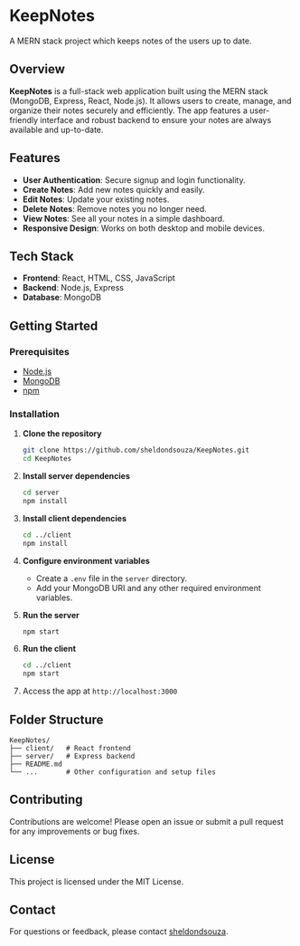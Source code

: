 # KeepNotes

A MERN stack project which keeps notes of the users up to date.

## Overview

**KeepNotes** is a full-stack web application built using the MERN stack (MongoDB, Express, React, Node.js). It allows users to create, manage, and organize their notes securely and efficiently. The app features a user-friendly interface and robust backend to ensure your notes are always available and up-to-date.

## Features

- **User Authentication**: Secure signup and login functionality.
- **Create Notes**: Add new notes quickly and easily.
- **Edit Notes**: Update your existing notes.
- **Delete Notes**: Remove notes you no longer need.
- **View Notes**: See all your notes in a simple dashboard.
- **Responsive Design**: Works on both desktop and mobile devices.

## Tech Stack

- **Frontend**: React, HTML, CSS, JavaScript
- **Backend**: Node.js, Express
- **Database**: MongoDB

## Getting Started

### Prerequisites

- [Node.js](https://nodejs.org/)
- [MongoDB](https://www.mongodb.com/)
- [npm](https://www.npmjs.com/)

### Installation

1. **Clone the repository**
   ```bash
   git clone https://github.com/sheldondsouza/KeepNotes.git
   cd KeepNotes
   ```

2. **Install server dependencies**
   ```bash
   cd server
   npm install
   ```

3. **Install client dependencies**
   ```bash
   cd ../client
   npm install
   ```

4. **Configure environment variables**
   - Create a `.env` file in the `server` directory.
   - Add your MongoDB URI and any other required environment variables.

5. **Run the server**
   ```bash
   npm start
   ```

6. **Run the client**
   ```bash
   cd ../client
   npm start
   ```

7. Access the app at `http://localhost:3000`

## Folder Structure

```
KeepNotes/
├── client/   # React frontend
├── server/   # Express backend
├── README.md
└── ...       # Other configuration and setup files
```

## Contributing

Contributions are welcome! Please open an issue or submit a pull request for any improvements or bug fixes.

## License

This project is licensed under the MIT License.

## Contact

For questions or feedback, please contact [sheldondsouza](https://github.com/sheldondsouza).
